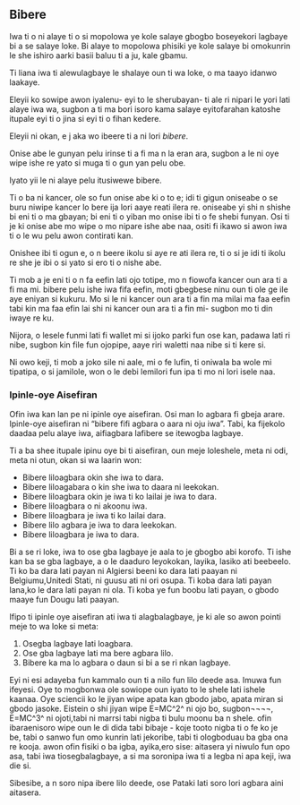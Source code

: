 ## Bibere

Iwa ti o ni alaye ti o si  mopolowa ye kole salaye gbogbo boseyekori lagbaye bi a se salaye loke. Bi alaye to mopolowa phisiki ye kole salaye bi omokunrin le she ishiro aarki basii baluu ti a ju, kale gbamu.

Ti liana iwa ti alewulagbaye le shalaye oun ti wa loke, o ma taayo idanwo laakaye.

Eleyii ko sowipe awon iyalenu- eyi to le sherubayan- ti ale ri nipari le yori lati alaye iwa wa, sugbon a ti ma bori isoro kama salaye eyitofarahan katoshe itupale eyi ti o jina si eyi ti o fihan kedere.

Eleyii ni okan, e j aka wo ibeere ti a ni lori *bibere*.

Onise abe le gunyan pelu irinse ti a fi ma n la eran ara, sugbon a le ni oye wipe ishe re yato si muga ti o gun yan pelu obe.

Iyato yii le ni alaye pelu itusiwewe bibere.

Ti o ba ni kancer, ole so fun onise abe ki o to e; idi ti gigun oniseabe o se buru niwipe kancer lo bere ija lori aaye reati ilera re. oniseabe yi shi n shishe bi eni ti o ma gbayan; bi eni ti o yiban mo onise ibi ti o fe shebi funyan. Osi ti je ki onise abe mo wipe o mo nipare ishe abe naa, ositi fi ikawo si awon iwa ti o le wu pelu awon contirati kan.

Onishee ibi ti ogun e, o n beere ikolu si aye re ati ilera re, ti o si je idi ti ikolu re she je ibi o si yato si ero ti o nishe abe.

Ti mob a je eni ti o n fa eefin lati ojo totipe, mo n fiowofa kancer oun ara ti a fi ma mi. bibere pelu ishe iwa fifa eefin, moti gbegbese ninu oun ti ole ge ile aye eniyan si kukuru. Mo si le ni kancer oun ara ti a fin ma milai ma faa eefin tabi kin ma faa efin lai shi ni kancer oun ara ti a fin mi- sugbon mo ti din iwaye re ku.

Nijora, o lesele funmi lati fi wallet mi si ijoko parki fun ose kan, padawa lati ri nibe, sugbon kin file fun ojopipe, aaye riri waletti naa nibe si ti kere si.

Ni owo keji, ti mob a joko sile ni aale, mi o fe lufin, ti oniwala ba wole mi tipatipa, o si jamilole, won o le debi lemilori fun ipa ti mo ni lori isele naa.

### Ipinle-oye Aisefiran

Ofin iwa kan lan pe ni ipinle oye aisefiran. Osi man lo agbara fi gbeja arare. Ipinle-oye aisefiran ni “bibere fifi agbara o aara ni oju iwa”. Tabi, ka fijekolo daadaa pelu alaye iwa, aifiagbara lafibere se itewogba lagbaye.

Ti a ba shee itupale ipinu oye bi ti aisefiran, oun meje loleshele, meta ni odi, meta ni otun, okan si wa laarin won:

- Bibere liloagbara okin she iwa to dara.
- Bibere liloagabara o kin she iwa to daara ni leekokan.
- Bibere liloagbara okin je iwa ti ko lailai je iwa to dara.
- Bibere liloagbara o ni akoonu iwa.
- Bibere liloagbara je iwa ti ko lailai dara.
- Bibere lilo agbara je iwa to dara leekokan.
- Bibere liloagbara je iwa to dara.

Bi a se ri loke, iwa to ose gba lagbaye je aala to je gbogbo abi korofo. Ti ishe kan ba se gba lagbaye, a o le daaduro leyokokan, layika, lasiko ati beebeelo. Ti ko ba dara lati payan ni Algiersi beeni ko dara lati paayan ni Belgiumu,Unitedi Stati, ni guusu ati ni ori osupa. Ti koba dara lati payan lana,ko le dara lati payan ni ola. Ti koba ye fun boobu lati payan, o gbodo maaye fun Dougu lati paayan.

Ifipo ti ipinle oye aisefiran ati iwa ti alagbalagbaye, je ki ale so awon pointi meje to wa loke si meta:

1. Osegba lagbaye lati loagbara.
2. Ose gba lagbaye lati ma bere agbara lilo.
3. Bibere ka ma lo agbara o daun si bi a se ri nkan lagbaye.

Eyi ni esi adayeba fun kammalo oun ti a nilo fun lilo deede asa. Imuwa fun ifeyesi. Oye to mogbonwa ole sowiope oun iyato to le shele lati ishele kaanaa. Oye sciencii ko le jiyan wipe apata kan gbodo jabo, apata miran si gbodo jasoke. Eistein  o shi jiyan wipe E=MC^2^ ni ojo bo, sugbon¬¬¬¬, E=MC^3^ ni ojoti,tabi ni marrsi tabi nigba ti bulu moonu ba n shele. ofin ibaraenisoro wipe oun le di dida tabi bibaje - koje tooto nigba ti o fe ko je be, tabi o sanwo fun omo kunrin lati jekoribe, tabi ti ologboduau ba gba ona re kooja. awon ofin fisiki o ba igba, ayika,ero sise: aitasera yi niwulo fun opo asa, tabi iwa tiosegbalagbaye, a si ma soronipa iwa ti a legba ni apa keji, iwa die si.

Sibesibe, a n soro nipa ibere lilo deede, ose Pataki lati soro lori agbara aini aitasera.
